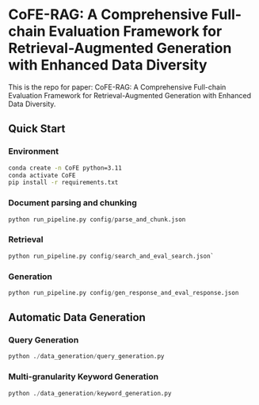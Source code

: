 # CoFE-RAG: A Comprehensive Full-chain Evaluation Framework for Retrieval-Augmented Generation with Enhanced Data Diversity
This is the repo for paper: CoFE-RAG: A Comprehensive Full-chain Evaluation Framework for Retrieval-Augmented Generation with Enhanced Data Diversity.



## Quick Start
### Environment
```bash
conda create -n CoFE python=3.11
conda activate CoFE
pip install -r requirements.txt
```

### Document parsing and chunking
```python
python run_pipeline.py config/parse_and_chunk.json
```

### Retrieval
```python
python run_pipeline.py config/search_and_eval_search.json`
```

### Generation 
```python
python run_pipeline.py config/gen_response_and_eval_response.json
```

## Automatic Data Generation
### Query Generation
```python
python ./data_generation/query_generation.py
```

### Multi-granularity Keyword Generation
```python
python ./data_generation/keyword_generation.py
```
